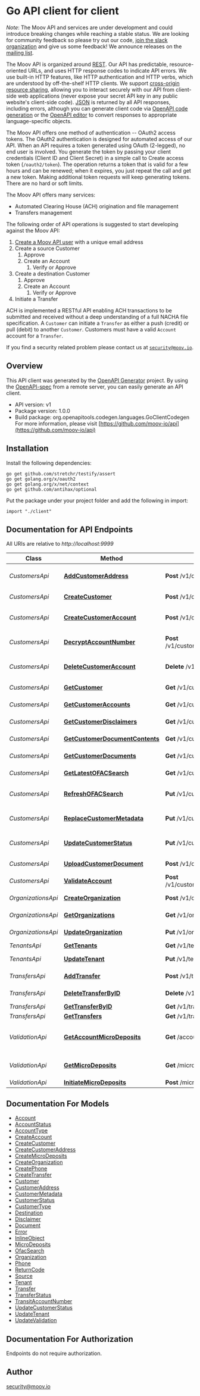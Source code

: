 # Go API client for client

_Note_: The Moov API and services are under development and could introduce breaking changes while reaching a stable status. We are looking for community feedback so please try out our code, [join the slack organization](https://slack.moov.io/) and give us some feedback! We announce releases on the [mailing list](https://groups.google.com/forum/#!forum/moov-users).

The Moov API is organized around [REST](http://en.wikipedia.org/wiki/Representational_State_Transfer). Our API has predictable, resource-oriented URLs, and uses HTTP response codes to indicate API errors. We use built-in HTTP features, like HTTP authentication and HTTP verbs, which are understood by off-the-shelf HTTP clients. We support [cross-origin resource sharing](http://en.wikipedia.org/wiki/Cross-origin_resource_sharing), allowing you to interact securely with our API from client-side web applications (never expose your secret API key in any public website's client-side code). [JSON](http://www.json.org/) is returned by all API responses, including errors, although you can generate client code via [OpenAPI code generation](https://github.com/OpenAPITools/openapi-generator) or the [OpenAPI editor](https://editor.swagger.io/) to convert responses to appropriate language-specific objects.

The Moov API offers one method of authentication -- OAuth2 access tokens. The OAuth2 authentication is designed for automated access of our API. When an API requires a token generated using OAuth (2-legged), no end user is involved. You generate the token by passing your client credentials (Client ID and Client Secret) in a simple call to Create access token (`/oauth2/token`). The operation returns a token that is valid for a few hours and can be renewed; when it expires, you just repeat the call and get a new token. Making additional token requests will keep generating tokens. There are no hard or soft limits.

The Moov API offers many services:
  - Automated Clearing House (ACH) origination and file management
  - Transfers management
  <!-- - Image Cash Ledger (ICL) file creation and modification API -->
  <!-- - Fed WIRE file creation and modification API -->

The following order of API operations is suggested to start developing against the Moov API:

  1. [Create a Moov API user](#operation/...) with a unique email address
  1. Create a source Customer
     1. Approve
     1. Create an Account
        1. Verify or Approve
  1. Create a destination Customer
     1. Approve
     1. Create an Account
        1. Verify or Approve
  1. Initiate a Transfer

ACH is implemented a RESTful API enabling ACH transactions to be submitted and received without a deep understanding of a full NACHA file specification. A `Customer` can initiate a `Transfer` as either a push (credit) or pull (debit) to another `Customer`. Customers must have a valid `Account` account for a `Transfer`.

If you find a security related problem please contact us at [`security@moov.io`](mailto:security@moov.io).


## Overview
This API client was generated by the [OpenAPI Generator](https://openapi-generator.tech) project.  By using the [OpenAPI-spec](https://www.openapis.org/) from a remote server, you can easily generate an API client.

- API version: v1
- Package version: 1.0.0
- Build package: org.openapitools.codegen.languages.GoClientCodegen
For more information, please visit [https://github.com/moov-io/api](https://github.com/moov-io/api)

## Installation

Install the following dependencies:

```shell
go get github.com/stretchr/testify/assert
go get golang.org/x/oauth2
go get golang.org/x/net/context
go get github.com/antihax/optional
```

Put the package under your project folder and add the following in import:

```golang
import "./client"
```

## Documentation for API Endpoints

All URIs are relative to *http://localhost:9999*

Class | Method | HTTP request | Description
------------ | ------------- | ------------- | -------------
*CustomersApi* | [**AddCustomerAddress**](docs/CustomersApi.md#addcustomeraddress) | **Post** /v1/customers/{customerID}/address | Add customer address
*CustomersApi* | [**CreateCustomer**](docs/CustomersApi.md#createcustomer) | **Post** /v1/customers | Create customer
*CustomersApi* | [**CreateCustomerAccount**](docs/CustomersApi.md#createcustomeraccount) | **Post** /v1/customers/{customerID}/accounts | Create Customer Account
*CustomersApi* | [**DecryptAccountNumber**](docs/CustomersApi.md#decryptaccountnumber) | **Post** /v1/customers/{customerID}/accounts/{accountID}/decrypt | Decrypt Account Number
*CustomersApi* | [**DeleteCustomerAccount**](docs/CustomersApi.md#deletecustomeraccount) | **Delete** /v1/customers/{customerID}/accounts | Delete Customer Account
*CustomersApi* | [**GetCustomer**](docs/CustomersApi.md#getcustomer) | **Get** /v1/customers/{customerID} | Retrieve customer
*CustomersApi* | [**GetCustomerAccounts**](docs/CustomersApi.md#getcustomeraccounts) | **Get** /v1/customers/{customerID}/accounts | Get Customer Accounts
*CustomersApi* | [**GetCustomerDisclaimers**](docs/CustomersApi.md#getcustomerdisclaimers) | **Get** /v1/customers/{customerID}/disclaimers | Get customer disclaimers
*CustomersApi* | [**GetCustomerDocumentContents**](docs/CustomersApi.md#getcustomerdocumentcontents) | **Get** /v1/customers/{customerID}/documents/{documentID} | Get customer document
*CustomersApi* | [**GetCustomerDocuments**](docs/CustomersApi.md#getcustomerdocuments) | **Get** /v1/customers/{customerID}/documents | Get customer documents
*CustomersApi* | [**GetLatestOFACSearch**](docs/CustomersApi.md#getlatestofacsearch) | **Get** /v1/customers/{customerID}/ofac | Get latest OFAC search
*CustomersApi* | [**RefreshOFACSearch**](docs/CustomersApi.md#refreshofacsearch) | **Put** /v1/customers/{customerID}/refresh/ofac | Refresh customer OFAC search
*CustomersApi* | [**ReplaceCustomerMetadata**](docs/CustomersApi.md#replacecustomermetadata) | **Put** /v1/customers/{customerID}/metadata | Update customer metadata
*CustomersApi* | [**UpdateCustomerStatus**](docs/CustomersApi.md#updatecustomerstatus) | **Put** /v1/customers/{customerID}/status | Update customer status
*CustomersApi* | [**UploadCustomerDocument**](docs/CustomersApi.md#uploadcustomerdocument) | **Post** /v1/customers/{customerID}/documents | Upload document
*CustomersApi* | [**ValidateAccount**](docs/CustomersApi.md#validateaccount) | **Post** /v1/customers/{customerID}/accounts/{accountID}/validate | Validate Account
*OrganizationsApi* | [**CreateOrganization**](docs/OrganizationsApi.md#createorganization) | **Post** /v1/organizations | Create Organization
*OrganizationsApi* | [**GetOrganizations**](docs/OrganizationsApi.md#getorganizations) | **Get** /v1/organizations | Get Organizations
*OrganizationsApi* | [**UpdateOrganization**](docs/OrganizationsApi.md#updateorganization) | **Put** /v1/organizations/{organizationID} | Update Organization
*TenantsApi* | [**GetTenants**](docs/TenantsApi.md#gettenants) | **Get** /v1/tenants | Get Tenants
*TenantsApi* | [**UpdateTenant**](docs/TenantsApi.md#updatetenant) | **Put** /v1/tenants/{tenantID} | Update Tenant
*TransfersApi* | [**AddTransfer**](docs/TransfersApi.md#addtransfer) | **Post** /v1/transfers | Create Transfer
*TransfersApi* | [**DeleteTransferByID**](docs/TransfersApi.md#deletetransferbyid) | **Delete** /v1/transfers/{transferID} | Delete Transfer
*TransfersApi* | [**GetTransferByID**](docs/TransfersApi.md#gettransferbyid) | **Get** /v1/transfers/{transferID} | Get Transfer
*TransfersApi* | [**GetTransfers**](docs/TransfersApi.md#gettransfers) | **Get** /v1/transfers | List Transfers
*ValidationApi* | [**GetAccountMicroDeposits**](docs/ValidationApi.md#getaccountmicrodeposits) | **Get** /accounts/{accountID}/micro-deposits | Get micro-deposits for a specified accountID
*ValidationApi* | [**GetMicroDeposits**](docs/ValidationApi.md#getmicrodeposits) | **Get** /micro-deposits/{microDepositID} | Get micro-deposit information
*ValidationApi* | [**InitiateMicroDeposits**](docs/ValidationApi.md#initiatemicrodeposits) | **Post** /micro-deposits | Create


## Documentation For Models

 - [Account](docs/Account.md)
 - [AccountStatus](docs/AccountStatus.md)
 - [AccountType](docs/AccountType.md)
 - [CreateAccount](docs/CreateAccount.md)
 - [CreateCustomer](docs/CreateCustomer.md)
 - [CreateCustomerAddress](docs/CreateCustomerAddress.md)
 - [CreateMicroDeposits](docs/CreateMicroDeposits.md)
 - [CreateOrganization](docs/CreateOrganization.md)
 - [CreatePhone](docs/CreatePhone.md)
 - [CreateTransfer](docs/CreateTransfer.md)
 - [Customer](docs/Customer.md)
 - [CustomerAddress](docs/CustomerAddress.md)
 - [CustomerMetadata](docs/CustomerMetadata.md)
 - [CustomerStatus](docs/CustomerStatus.md)
 - [CustomerType](docs/CustomerType.md)
 - [Destination](docs/Destination.md)
 - [Disclaimer](docs/Disclaimer.md)
 - [Document](docs/Document.md)
 - [Error](docs/Error.md)
 - [InlineObject](docs/InlineObject.md)
 - [MicroDeposits](docs/MicroDeposits.md)
 - [OfacSearch](docs/OfacSearch.md)
 - [Organization](docs/Organization.md)
 - [Phone](docs/Phone.md)
 - [ReturnCode](docs/ReturnCode.md)
 - [Source](docs/Source.md)
 - [Tenant](docs/Tenant.md)
 - [Transfer](docs/Transfer.md)
 - [TransferStatus](docs/TransferStatus.md)
 - [TransitAccountNumber](docs/TransitAccountNumber.md)
 - [UpdateCustomerStatus](docs/UpdateCustomerStatus.md)
 - [UpdateTenant](docs/UpdateTenant.md)
 - [UpdateValidation](docs/UpdateValidation.md)


## Documentation For Authorization

 Endpoints do not require authorization.



## Author

security@moov.io

